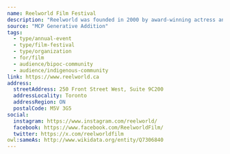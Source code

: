 ```yaml
---
name: Reelworld Film Festival
description: "Reelworld was founded in 2000 by award-winning actress and producer Tonya Williams to advance opportunities for Canadians who are Black, Indigenous, Asian, South Asian, and People of Colour in the screen industries by providing professional development and advocating for racial equity in Canadian content and production. Reelworld Screen Institute, a non-profit, provides training programs and presents the acclaimed Reelworld Film Festival, which celebrates stories by racialized Canadians."
source: "MCP Generative Addition"
tags:
  - type/annual-event
  - type/film-festival
  - type/organization
  - for/film
  - audience/bipoc-community
  - audience/indigenous-community
link: https://www.reelworld.ca
address:
  streetAddress: 250 Front Street West, Suite 9C200
  addressLocality: Toronto
  addressRegion: ON
  postalCode: M5V 3G5
social:
  instagram: https://www.instagram.com/reelworld/
  facebook: https://www.facebook.com/ReelworldFilm/
  twitter: https://x.com/reelworldfilm
owl:sameAs: http://www.wikidata.org/entity/Q7306840
---
```


